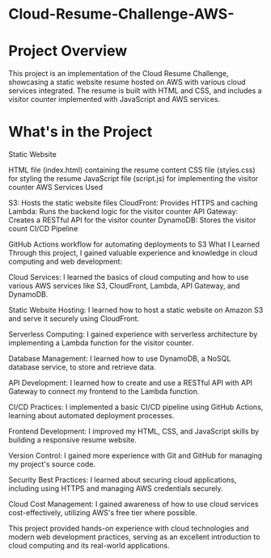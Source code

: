 # Cloud-Resume-Challenge-AWS-
# Project Overview
This project is an implementation of the Cloud Resume Challenge, showcasing a static website resume hosted on AWS with various cloud services integrated. The resume is built with HTML and CSS, and includes a visitor counter implemented with JavaScript and AWS services.

# What's in the Project
Static Website

HTML file (index.html) containing the resume content
CSS file (styles.css) for styling the resume
JavaScript file (script.js) for implementing the visitor counter
AWS Services Used

S3: Hosts the static website files
CloudFront: Provides HTTPS and caching
Lambda: Runs the backend logic for the visitor counter
API Gateway: Creates a RESTful API for the visitor counter
DynamoDB: Stores the visitor count
CI/CD Pipeline

GitHub Actions workflow for automating deployments to S3
What I Learned
Through this project, I gained valuable experience and knowledge in cloud computing and web development:

Cloud Services: I learned the basics of cloud computing and how to use various AWS services like S3, CloudFront, Lambda, API Gateway, and DynamoDB.

Static Website Hosting: I learned how to host a static website on Amazon S3 and serve it securely using CloudFront.

Serverless Computing: I gained experience with serverless architecture by implementing a Lambda function for the visitor counter.

Database Management: I learned how to use DynamoDB, a NoSQL database service, to store and retrieve data.

API Development: I learned how to create and use a RESTful API with API Gateway to connect my frontend to the Lambda function.

CI/CD Practices: I implemented a basic CI/CD pipeline using GitHub Actions, learning about automated deployment processes.

Frontend Development: I improved my HTML, CSS, and JavaScript skills by building a responsive resume website.

Version Control: I gained more experience with Git and GitHub for managing my project's source code.

Security Best Practices: I learned about securing cloud applications, including using HTTPS and managing AWS credentials securely.

Cloud Cost Management: I gained awareness of how to use cloud services cost-effectively, utilizing AWS's free tier where possible.

This project provided hands-on experience with cloud technologies and modern web development practices, serving as an excellent introduction to cloud computing and its real-world applications.
